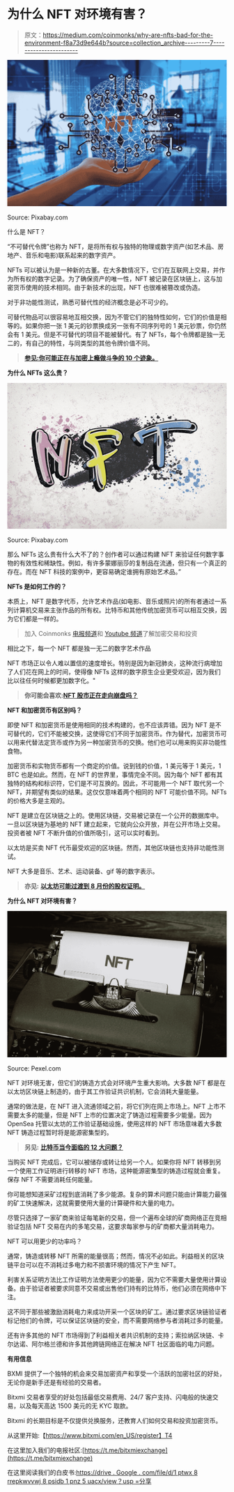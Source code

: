 # 为什么 NFT 对环境有害？

> 原文：<https://medium.com/coinmonks/why-are-nfts-bad-for-the-environment-f8a73d9e644b?source=collection_archive---------7----------------------->

![](img/b54b0f0f5aea8774bb09bbc1566bb839.png)

Source: Pixabay.com

什么是 NFT？

“不可替代令牌”也称为 NFT，是将所有权与独特的物理或数字资产(如艺术品、房地产、音乐和电影)联系起来的数字资产。

NFTs 可以被认为是一种新的古董。在大多数情况下，它们在互联网上交易，并作为所有权的数字记录。为了确保资产的唯一性，NFT 被记录在区块链上，这与加密货币使用的技术相同。由于新技术的出现，NFT 也很难被篡改或伪造。

对于非功能性测试，熟悉可替代性的经济概念是必不可少的。

可替代物品可以很容易地互相交换，因为不管它们的独特性如何，它们的价值是相等的。如果你把一张 1 美元的钞票换成另一张有不同序列号的 1 美元钞票，你仍然会有 1 美元。但是不可替代的项目不能被替代。有了 NFTs，每个令牌都是独一无二的，有自己的特性，与同类型的其他令牌价值不同。

> [**参见:你可能正在与加密上瘾做斗争的 10 个迹象。**](https://wire.insiderfinance.io/10-signs-you-might-be-struggling-with-crypto-addiction-d14206302936)

**为什么 NFTs 这么贵？**

![](img/075fc1be5cb439f9b3e613974ba90811.png)

Source: Pixabay.com

那么 NFTs 这么贵有什么大不了的？创作者可以通过构建 NFT 来验证任何数字事物的有效性和稀缺性。例如，有许多蒙娜丽莎的复制品在流通，但只有一个真正的存在。而在 NFT 科技的案例中，更容易确定谁拥有原始艺术品。”

**NFTs 是如何工作的？**

本质上，NFT 是数字代币，允许艺术作品(如电影、音乐或照片)的所有者通过一系列计算机交易来主张作品的所有权。比特币和其他传统加密货币可以相互交换，因为它们都是一样的。

> 加入 Coinmonks [电报频道](https://t.me/coincodecap)和 [Youtube 频道](https://www.youtube.com/c/coinmonks/videos)了解加密交易和投资

相比之下，每一个 NFT 都是独一无二的数字艺术作品

NFT 市场正以令人难以置信的速度增长。特别是因为新冠肺炎，这种流行病增加了人们花在网上的时间，使得像 NFTs 这样的数字原生企业更受欢迎，因为我们比以往任何时候都更加数字化。"

> **你可能会喜欢:**[**NFT 股市正在走向崩盘吗？**](https://wire.insiderfinance.io/is-the-nft-market-headed-for-a-crash-47b4da7ffb83)

**NFT 和加密货币有区别吗？**

即使 NFT 和加密货币是使用相同的技术构建的，也不应该弄错。因为 NFT 是不可替代的，它们不能被交换，这使得它们不同于加密货币。作为替代，加密货币可以用来代替法定货币或作为另一种加密货币的交换。他们也可以用来购买非功能性食物。

加密货币和实物货币都有一个商定的价值。说到钱的价值，1 美元等于 1 美元，1 BTC 也是如此。然而，在 NFT 的世界里，事情完全不同。因为每个 NFT 都有其独特的结构和标识符，它们是不可互换的。因此，不可能用一个 NFT 取代另一个 NFT，并期望有类似的结果。这仅仅意味着两个相同的 NFT 可能价值不同。NFTs 的价格大多是主观的。

NFT 是建立在区块链之上的。使用区块链，交易被记录在一个公开的数据库中。一旦以区块链为基地的 NFT 建立起来，它就向公众开放，并在公开市场上交易。投资者被 NFT 不断升值的价值所吸引，这可以实时看到。

以太坊是买卖 NFT 代币最受欢迎的区块链。然而，其他区块链也支持非功能性测试。

NFT 大多是音乐、艺术、运动装备、gif 等的数字表示。

> **亦见:** [**以太坊可能过渡到 8 月份的股权证明。**](/coinmonks/ethereum-may-transition-to-proof-of-stake-in-august-b1908ee99df7)

**为什么 NFT 对环境有害？**

![](img/3dfa1f38d4856c8d871a52cc4b1d7712.png)

Source: Pexel.com

NFT 对环境无害，但它们的铸造方式会对环境产生重大影响。大多数 NFT 都是在以太坊区块链上制造的，由于其工作验证共识机制，它会消耗大量能量。

通常的做法是，在 NFT 进入流通领域之前，将它们列在网上市场上。NFT 上市不需要太多的能量，但是 NFT 上市的位置决定了铸造过程需要多少能量。因为 OpenSea 托管以太坊的工作验证基础设施，使用这样的 NFT 市场意味着大多数 NFT 铸造过程暂时将是能源密集型的。

> **另见:** [**比特币当今面临的 12 大问题？**](/coinmonks/12-biggest-issues-facing-bitcoin-today-eae1e08a34a7)

当购买 NFT 完成后，它可以被储存或转让给另一个人。如果你将 NFT 转移到另一个使用工作证明进行转移的 NFT 市场，这种能源密集型的铸造过程就会重复。保存 NFT 不需要消耗任何能量。

你可能想知道采矿过程到底消耗了多少能源。复杂的算术问题只能由计算能力最强的矿工快速解决，这就需要使用大量的计算硬件和大量的电力。

尽管只选择了一家矿商来验证每笔新的交易，但一个遍布全球的矿商网络正在竞相验证包括 NFT 交易在内的多笔交易，这要求每家参与的矿商都大量消耗电力。

NFT 可以用更少的功率吗？

通常，铸造或转移 NFT 所需的能量很高；然而，情况不必如此。利益相关的区块链平台可以在不消耗过多电力和不损害环境的情况下产生 NFT。

利害关系证明方法比工作证明方法使用更少的能量，因为它不需要大量使用计算设备。由于验证者被要求同意不交易或出售他们持有的比特币，他们必须在网络中下注。

这不同于那些被激励消耗电力来成功开采一个区块的矿工。通过要求区块链验证者标记他们的令牌，可以保证区块链的安全，而不需要网络参与者消耗过多的能量。

还有许多其他的 NFT 市场得到了利益相关者共识机制的支持；索拉纳区块链、卡尔达诺、阿尔格兰德和许多其他跨链网络正在解决 NFT 社区面临的电力问题。

**有用信息**

BXMI 提供了一个独特的机会来交易加密资产和享受一个活跃的加密社区的好处，无论你是新手还是有经验的交易者。

Bitxmi 交易者享受的好处包括最低交易费用、24/7 客户支持、闪电般的快速交易，以及每天高达 1500 美元的无 KYC 取款。

Bitxmi 的长期目标是不仅提供兑换服务，还教育人们如何交易和投资加密货币。

从这里开始:【https://www.bitxmi.com/en_US/register】T4

在这里加入我们的电报社区:[https://t.me/bitxmiexchange](https://t.me/bitxmiexchange)

在这里阅读我们的白皮书:[https://drive . Google . com/file/d/1 ptwx 8 rrepkwvvwj 8 psidb 1 pnz 5 uacx/view？usp =分享](https://drive.google.com/file/d/1PTWX8rRePkWVvjwJ8pSIdb1pPnZ5uacx/view?usp=sharing)